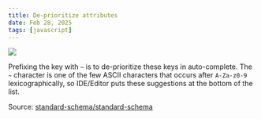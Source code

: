 ```yaml
---
title: De-prioritize attributes
date: Feb 28, 2025
tags: [javascript]
---
```


![](/assets/notes/de-prioritize-attribute.png)

Prefixing the key with `~` is to de-prioritize these keys in auto-complete. The `~` character is one of the few ASCII characters that occurs after `A-Za-z0-9` lexicographically, so IDE/Editor puts these suggestions at the bottom of the list.

Source: [standard-schema/standard-schema](https://github.com/standard-schema/standard-schema)
